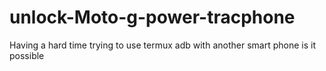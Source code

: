 # unlock-Moto-g-power-tracphone
Having a hard time trying to use termux adb with another smart phone is it possible 
